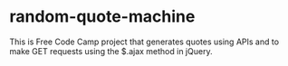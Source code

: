 # random-quote-machine

This is Free Code Camp project that generates quotes using APIs and to make GET requests using the $.ajax method in jQuery.

